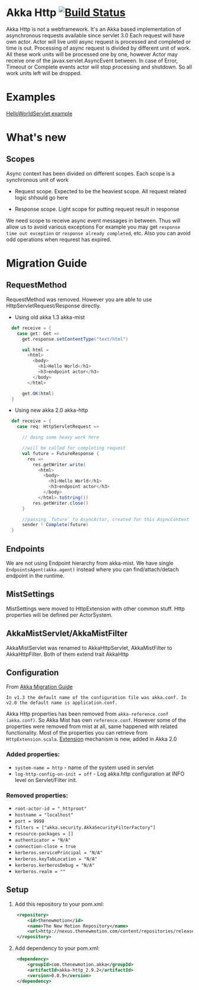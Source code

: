 # Akka Http   [![Build Status](https://secure.travis-ci.org/thenewmotion/akka-http.png)](http://travis-ci.org/thenewmotion/akka-http)

Akka Http is not a webframework. It's an Akka based implementation of asynchronous requests available since servlet 3.0
Each request will have own actor. Actor will live until async request is processed and completed or time is out.
Processing of async request is divided by different unit of work. All these work units will be processed one by one, however
Actor may receive one of the javax.servlet.AsyncEvent between. In case of Error, Timeout or Complete events actor will stop processing and shutdown.
So all work units left will be dropped.

# Examples

[HelloWorldServlet example](https://github.com/thenewmotion/akka-http-helloworld)

# What's new

## Scopes

Async context has been divided on different scopes. Each scope is a synchronous unit of work

* Request scope. Expected to be the heaviest scope. All request related logic shhould go here

* Response scope. Light scope for putting request result in response

We need scope to receive async event messages in between. Thus will allow us to avoid various exceptions
For example you may get `response time out exception` or `response already completed`, etc.
Also you can avoid odd operations when requrest has expired.

# Migration Guide


## RequestMethod

RequestMethod was removed. However you are able to use HttpServletRequest/Response directly.

* Using old akka 1.3 akka-mist

```scala
  def receive = {
    case get: Get =>
      get.response.setContentType("text/html")

      val html =
        <html>
          <body>
            <h1>Hello World</h1>
            <h3>endpoint actor</h3>
          </body>
        </html>

      get.OK(html)
  }
```

* Using new akka 2.0 akka-http

```scala
  def receive = {
    case req: HttpServletRequest =>

      // doing some heavy work here

      //will be called for completing request
      val future = FutureResponse {
        res =>
          res.getWriter.write(
            <html>
              <body>
                <h1>Hello World</h1>
                <h3>endpoint actor</h3>
              </body>
            </html>.toString())
          res.getWriter.close()
      }

      //passing `future` to AsyncActor, created for this AsyncContext
      sender ! Complete(future)
  }
```


## Endpoints

We are not using Endpoint hierarchy from akka-mist. We have single `EndpointsAgent(akka.agent)` instead where you can find/attach/detach endpoint in the runtime.

## MistSettings

MistSettings were moved to HttpExtension with other common stuff. Http properties will be defined per ActorSystem.

## AkkaMistServlet/AkkaMistFilter

AkkaMistServlet was renamed to AkkaHttpServlet, AkkaMistFilter to AkkaHttpFilter. Both of them extend trait AkkaHttp

## Configuration

From [Akka Migration Guide](http://doc.akka.io/docs/akka/2.0/project/migration-guide-1.3.x-2.0.x.html#Configuration)

`In v1.3 the default name of the configuration file was akka.conf. In v2.0 the default name is application.conf.`

Akka Http properties has been removed from `akka-reference.conf (akka.conf)`.
So Akka Mist has own `reference.conf`.
However some of the properties were removed from mist at all, same happened with related functionality.
Most of the properties you can retrieve from `HttpExtension.scala`.
[Extension](http://doc.akka.io/docs/akka/2.0/scala/extending-akka.html) mechanism is new, added in Akka 2.0

### Added properties: ###

* `system-name = http` - name of the system used in servlet
* `log-http-config-on-init = off` - Log akka.http configuration at INFO level on Servlet/Filter init.

### Removed properties: ###

* `root-actor-id = "_httproot"`
* `hostname = "localhost"`
* `port = 9998`
* `filters = ["akka.security.AkkaSecurityFilterFactory"]`
* `resource-packages = []`
* `authenticator = "N/A"`
* `connection-close = true`
* `kerberos.servicePrincipal = "N/A"`
* `kerberos.keyTabLocation = "N/A"`
* `kerberos.kerberosDebug = "N/A"`
* `kerberos.realm = ""`

## Setup

1. Add this repository to your pom.xml:
```xml
    <repository>
        <id>thenewmotion</id>
        <name>The New Motion Repository</name>
        <url>http://nexus.thenewmotion.com/content/repositories/releases-public</url>
    </repository>
```

2. Add dependency to your pom.xml:
```xml
    <dependency>
        <groupId>com.thenewmotion.akka</groupId>
        <artifactId>akka-http_2.9.2</artifactId>
        <version>0.0.9</version>
    </dependency>
```